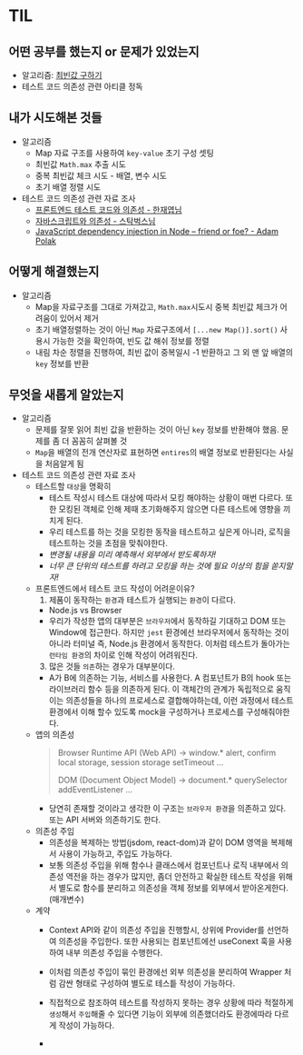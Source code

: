 # TIL 

## 어떤 공부를 했는지 or 문제가 있었는지
  - 알고리즘: [최빈값 구하기](https://github.com/Tap-Kim/algorithm-history/blob/main/programmers/최빈값%20구하기.md)
  - 테스트 코드 의존성 관련 아티클 정독

## 내가 시도해본 것들
  - 알고리즘
    - Map 자료 구조를 사용하여 `key-value` 초기 구성 셋팅
    - 최빈값 `Math.max` 추출 시도
    - 중복 최빈값 체크 시도 - 배열, 변수 시도
    - 초기 배열 정렬 시도
  - 테스트 코드 의존성 관련 자료 조사
    - [프론트엔드 테스트 코드와 의존성 - 한재엽님](https://blog.jbee.io/articles/developments/프론트엔드%20테스트%20코드와%20의존성)
    - [자바스크립트와 의존성 - 스탁벅스님](https://velog.io/@stakbucks/필요한-부분만-바꾸기)
    - [JavaScript dependency injection in Node – friend or foe? - Adam Polak](https://tsh.io/blog/dependency-injection-in-node-js/)

## 어떻게 해결했는지
  - 알고리즘
    - Map을 자료구조를 그대로 가져갔고, `Math.max`시도시 중복 최빈값 체크가 어려움이 있어서 제거
    - 초기 배열정렬하는 것이 아닌 `Map` 자료구조에서 `[...new Map()].sort()` 사용시 가능한 것을 확인하여, 빈도 값 해쉬 정보를 정렬
    - 내림 차순 정렬을 진행하여, 최빈 값이 중복일시 -1 반환하고 그 외 맨 앞 배열의 `key` 정보를 반환

## 무엇을 새롭게 알았는지
  - 알고리즘
    - 문제를 잘못 읽어 최빈 값을 반환하는 것이 아닌 `key` 정보를 반환해야 했음. 문제를 좀 더 꼼꼼히 살펴볼 것
    - `Map`을 배열의 전개 연산자로 표현하면 `entires`의 배열 정보로 반환된다는 사실을 처음알게 됨
  - 테스트 코드 의존성 관련 자료 조사
    - 테스트할 `대상`을 명확히
      - 테스트 작성시 테스트 대상에 따라서 모킹 해야하는 상황이 매번 다르다. 또한 모킹된 객체로 인해 제때 초기화해주지 않으면 다른 테스트에 영향을 끼치게 된다.
      - 우리 테스트를 하는 것을 모킹한 동작을 테스트하고 싶은게 아니라, 로직을 테스트하는 것을 초점을 맞춰야한다.
      - _변경될 내용을 미리 예측해서 외부에서 받도록하자!_
      - _너무 큰 단위의 테스트를 하려고 모킹을 하는 것에 필요 이상의 힘을 쏟지말자!_
    - 프론트엔드에서 테스트 코드 작성이 어려운이유?
      1. 제품이 동작하는 `환경`과 테스트가 실행되는 `환경`이 다르다.
        - Node.js vs Browser
        - 우리가 작성한 앱의 대부분은 `브라우저`에서 동작하길 기대하고 DOM 또는 Window에 접근한다. 하지만 `jest` 환경에선 브라우저에서 동작하는 것이 아니라 터미널 즉, Node.js 환경에서 동작한다.
이처럼 테스트가 돌아가는 `런타임 환경`의 차이로 인해 작성이 어려워진다.
      3. 많은 것들 `의존`하는 경우가 대부분이다.
        - A가 B에 의존하는 기능, 서비스를 사용한다. A 컴포넌트가 B의 hook 또는 라이브러리 함수 등을 의존하게 된다. 이 객체간의 관계가 독립적으로 움직이는 의존성들을 하나의 프로세스로 결합해야하는데, 이런 과정에서 테스트 환경에서 이해 할수 있도록 mock을 구성하거나 프로세스를 구성해줘야한다.
    - 앱의 의존성
      > Browser Runtime API (Web API) → window.*
      alert, confirm
      local storage, session storage
      setTimeout
      …
      >
      > DOM (Document Object Model) → document.*
      querySelector
      addEventListener
      …
      - 당연히 존재할 것이라고 생각한 이 구조는 `브라우저 환경`을 의존하고 있다. 또는 API 서버와 의존하기도 한다.
    - 의존성 주임
      - 의존성을 복제하는 방법(jsdom, react-dom)과 같이 DOM 영역을 복제해서 사용이 가능하고, 주입도 가능하다.
      - 보통 의존성 주입을 위해 함수나 클래스에서 컴포넌트나 로직 내부에서 의존성 역전을 하는 경우가 많지만, 좀더 안전하고 확실한 테스트 작성을 위해서 별도로 함수를 분리하고 의존성을 객체 정보를 외부에서 받아온게한다.(매개변수)
    - 계약
      - Context API와 같이 의존성 주입을 진행할시, 상위에 Provider를 선언하여 의존성을 주입한다. 또한 사용되는 컴포넌트에선 useConext 훅을 사용하여 내부 의존성 주입을 수행한다.
      - 이처럼 의존성 주입이 묶인 환경에선 외부 의존성을 분리하여 Wrapper 처럼 감싼 형태로 구성하여 별도로 테스틑 작성이 가능하다.
      - 직접적으로 참조하여 테스트를 작성하지 못하는 경우 상황에 따라 적절하게 `생성`해서 `주입`해줄 수 있다면 기능이 외부에 의존했더라도 환경에따라 다르게 작성이 가능하다.
     
      - 
